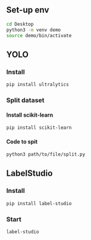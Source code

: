 ## Set-up env

```bash
cd Desktop
python3 -m venv demo
source demo/bin/activate
```

## YOLO

### Install
```bash
pip install ultralytics
```

### Split dataset

#### Install scikit-learn
```bash
pip install scikit-learn
```

#### Code to spit
```bash
python3 path/to/file/split.py
```

## LabelStudio

### Install
```bash
pip install label-studio
```

### Start
```bash
label-studio
```